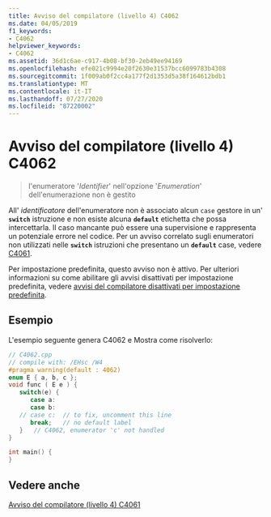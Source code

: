 ```yaml
---
title: Avviso del compilatore (livello 4) C4062
ms.date: 04/05/2019
f1_keywords:
- C4062
helpviewer_keywords:
- C4062
ms.assetid: 36d1c6ae-c917-4b08-bf30-2eb49ee94169
ms.openlocfilehash: efe021c9994e20f2630e31537bcc6099783b4308
ms.sourcegitcommit: 1f009ab0f2cc4a177f2d1353d5a38f164612bdb1
ms.translationtype: MT
ms.contentlocale: it-IT
ms.lasthandoff: 07/27/2020
ms.locfileid: "87220002"
---
```

# <a name="compiler-warning-level-4-c4062"></a>Avviso del compilatore (livello 4) C4062

> l'enumeratore '*Identifier*' nell'opzione '*Enumeration*' dell'enumerazione non è gestito

All' *identificatore* dell'enumeratore non è associato alcun `case` gestore in un' **`switch`** istruzione e non esiste alcuna **`default`** etichetta che possa intercettarla. Il caso mancante può essere una supervisione e rappresenta un potenziale errore nel codice. Per un avviso correlato sugli enumeratori non utilizzati nelle **`switch`** istruzioni che presentano un **`default`** case, vedere [C4061](compiler-warning-level-4-c4061.md).

Per impostazione predefinita, questo avviso non è attivo. Per ulteriori informazioni su come abilitare gli avvisi disattivati per impostazione predefinita, vedere [avvisi del compilatore disattivati per impostazione predefinita](../../preprocessor/compiler-warnings-that-are-off-by-default.md).

## <a name="example"></a>Esempio

L'esempio seguente genera C4062 e Mostra come risolverlo:

```cpp
// C4062.cpp
// compile with: /EHsc /W4
#pragma warning(default : 4062)
enum E { a, b, c };
void func ( E e ) {
   switch(e) {
      case a:
      case b:
   // case c:  // to fix, uncomment this line
      break;   // no default label
   }   // C4062, enumerator 'c' not handled
}

int main() {
}
```

## <a name="see-also"></a>Vedere anche

[Avviso del compilatore (livello 4) C4061](compiler-warning-level-4-c4061.md)
